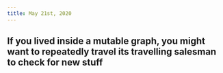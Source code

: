 ```yaml
---
title: May 21st, 2020
---
```


## If you lived inside a mutable graph, you might want to repeatedly travel its travelling salesman to check for new stuff

## 

